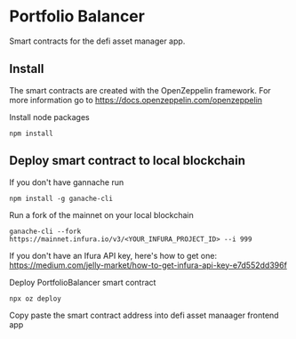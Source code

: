 # Portfolio Balancer

Smart contracts for the defi asset manager app.

## Install

The smart contracts are created with the OpenZeppelin framework. For more information go to https://docs.openzeppelin.com/openzeppelin

Install node packages

`npm install`

## Deploy smart contract to local blockchain

If you don't have gannache run

`npm install -g ganache-cli`

Run a fork of the mainnet on your local blockchain

`ganache-cli --fork https://mainnet.infura.io/v3/<YOUR_INFURA_PROJECT_ID> --i 999`

If you don't have an Ifura API key, here's how to get one: https://medium.com/jelly-market/how-to-get-infura-api-key-e7d552dd396f

Deploy PortfolioBalancer smart contract

`npx oz deploy`

Copy paste the smart contract address into defi asset manaager frontend app
